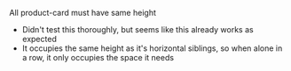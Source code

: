 All product-card must have same height
- Didn't test this thoroughly, but seems like this already works as expected
- It occupies the same height as it's horizontal siblings, so when alone in a row, it only occupies the space it needs